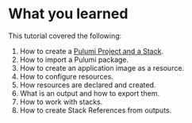 # What you learned

This tutorial covered the following:

1. How to create a [Pulumi Project and a Stack](../lab-01/Creating_a_Pulumi_Project#create_project).
2. How to import a Pulumi package.
3. How to create an application image as a resource.
4. How to configure resources.
5. How resources are declared and created.
6. What is an output and how to export them.
7. How to work with stacks.
8. How to create Stack References from outputs.

